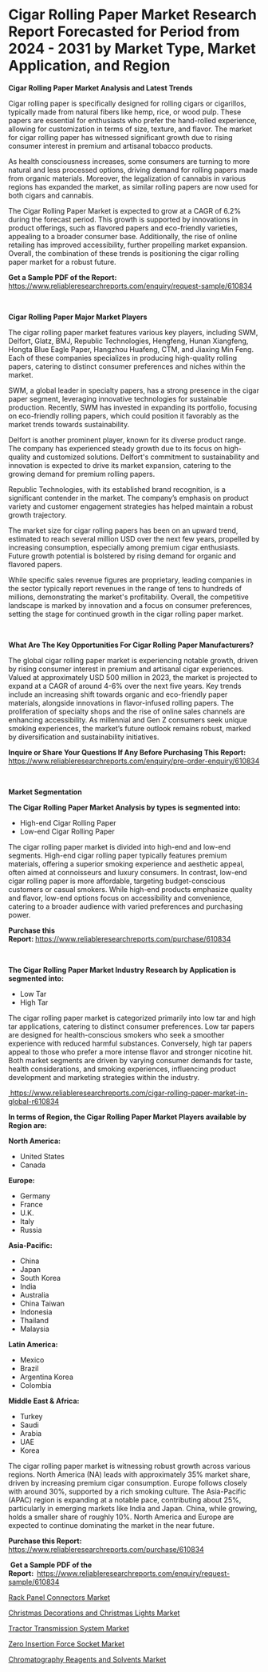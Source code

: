<p><h1>Cigar Rolling Paper Market Research Report Forecasted for Period from 2024 -  2031 by Market Type, Market Application, and Region</h1></p><p><strong>Cigar Rolling Paper Market Analysis and Latest Trends</strong></p>
<p><p>Cigar rolling paper is specifically designed for rolling cigars or cigarillos, typically made from natural fibers like hemp, rice, or wood pulp. These papers are essential for enthusiasts who prefer the hand-rolled experience, allowing for customization in terms of size, texture, and flavor. The market for cigar rolling paper has witnessed significant growth due to rising consumer interest in premium and artisanal tobacco products. </p><p>As health consciousness increases, some consumers are turning to more natural and less processed options, driving demand for rolling papers made from organic materials. Moreover, the legalization of cannabis in various regions has expanded the market, as similar rolling papers are now used for both cigars and cannabis.</p><p>The Cigar Rolling Paper Market is expected to grow at a CAGR of 6.2% during the forecast period. This growth is supported by innovations in product offerings, such as flavored papers and eco-friendly varieties, appealing to a broader consumer base. Additionally, the rise of online retailing has improved accessibility, further propelling market expansion. Overall, the combination of these trends is positioning the cigar rolling paper market for a robust future.</p></p>
<p><strong>Get a Sample PDF of the Report:&nbsp;</strong> <a href="https://www.reliableresearchreports.com/enquiry/request-sample/610834?utm_campaign=8&utm_medium=2&utm_source=Github&utm_content=ia&utm_term=29092024&utm_id=cigar-rolling-paper">https://www.reliableresearchreports.com/enquiry/request-sample/610834</a></p>
<p>&nbsp;</p>
<p><strong>Cigar Rolling Paper Major Market Players</strong></p>
<p><p>The cigar rolling paper market features various key players, including SWM, Delfort, Glatz, BMJ, Republic Technologies, Hengfeng, Hunan Xiangfeng, Hongta Blue Eagle Paper, Hangzhou Huafeng, CTM, and Jiaxing Min Feng. Each of these companies specializes in producing high-quality rolling papers, catering to distinct consumer preferences and niches within the market.</p><p>SWM, a global leader in specialty papers, has a strong presence in the cigar paper segment, leveraging innovative technologies for sustainable production. Recently, SWM has invested in expanding its portfolio, focusing on eco-friendly rolling papers, which could position it favorably as the market trends towards sustainability.</p><p>Delfort is another prominent player, known for its diverse product range. The company has experienced steady growth due to its focus on high-quality and customized solutions. Delfort's commitment to sustainability and innovation is expected to drive its market expansion, catering to the growing demand for premium rolling papers.</p><p>Republic Technologies, with its established brand recognition, is a significant contender in the market. The company’s emphasis on product variety and customer engagement strategies has helped maintain a robust growth trajectory.</p><p>The market size for cigar rolling papers has been on an upward trend, estimated to reach several million USD over the next few years, propelled by increasing consumption, especially among premium cigar enthusiasts. Future growth potential is bolstered by rising demand for organic and flavored papers.</p><p>While specific sales revenue figures are proprietary, leading companies in the sector typically report revenues in the range of tens to hundreds of millions, demonstrating the market's profitability. Overall, the competitive landscape is marked by innovation and a focus on consumer preferences, setting the stage for continued growth in the cigar rolling paper market.</p></p>
<p>&nbsp;</p>
<p><strong>What Are The Key Opportunities For Cigar Rolling Paper Manufacturers?</strong></p>
<p><p>The global cigar rolling paper market is experiencing notable growth, driven by rising consumer interest in premium and artisanal cigar experiences. Valued at approximately USD 500 million in 2023, the market is projected to expand at a CAGR of around 4-6% over the next five years. Key trends include an increasing shift towards organic and eco-friendly paper materials, alongside innovations in flavor-infused rolling papers. The proliferation of specialty shops and the rise of online sales channels are enhancing accessibility. As millennial and Gen Z consumers seek unique smoking experiences, the market’s future outlook remains robust, marked by diversification and sustainability initiatives.</p></p>
<p><strong>Inquire or Share Your Questions If Any Before Purchasing This Report:</strong> <a href="https://www.reliableresearchreports.com/enquiry/pre-order-enquiry/610834?utm_campaign=8&utm_medium=2&utm_source=Github&utm_content=ia&utm_term=29092024&utm_id=cigar-rolling-paper">https://www.reliableresearchreports.com/enquiry/pre-order-enquiry/610834</a></p>
<p>&nbsp;</p>
<p><strong>Market Segmentation</strong></p>
<p><strong>The Cigar Rolling Paper Market Analysis by types is segmented into:</strong></p>
<p><ul><li>High-end Cigar Rolling Paper</li><li>Low-end Cigar Rolling Paper</li></ul></p>
<p><p>The cigar rolling paper market is divided into high-end and low-end segments. High-end cigar rolling paper typically features premium materials, offering a superior smoking experience and aesthetic appeal, often aimed at connoisseurs and luxury consumers. In contrast, low-end cigar rolling paper is more affordable, targeting budget-conscious customers or casual smokers. While high-end products emphasize quality and flavor, low-end options focus on accessibility and convenience, catering to a broader audience with varied preferences and purchasing power.</p></p>
<p><strong>Purchase this Report:&nbsp;</strong><a href="https://www.reliableresearchreports.com/purchase/610834?utm_campaign=8&utm_medium=2&utm_source=Github&utm_content=ia&utm_term=29092024&utm_id=cigar-rolling-paper">https://www.reliableresearchreports.com/purchase/610834</a></p>
<p>&nbsp;</p>
<p><strong>The Cigar Rolling Paper Market Industry Research by Application is segmented into:</strong></p>
<p><ul><li>Low Tar</li><li>High Tar</li></ul></p>
<p><p>The cigar rolling paper market is categorized primarily into low tar and high tar applications, catering to distinct consumer preferences. Low tar papers are designed for health-conscious smokers who seek a smoother experience with reduced harmful substances. Conversely, high tar papers appeal to those who prefer a more intense flavor and stronger nicotine hit. Both market segments are driven by varying consumer demands for taste, health considerations, and smoking experiences, influencing product development and marketing strategies within the industry.</p></p>
<p><a href="https://www.reliableresearchreports.com/cigar-rolling-paper-market-in-global-r610834?utm_campaign=8&utm_medium=2&utm_source=Github&utm_content=ia&utm_term=29092024&utm_id=cigar-rolling-paper">&nbsp;https://www.reliableresearchreports.com/cigar-rolling-paper-market-in-global-r610834</a></p>
<p><strong>In terms of Region, the Cigar Rolling Paper Market Players available by Region are:</strong></p>
<p>
    <p> <strong> North America: </strong>
        <ul>
            <li>United States</li>
            <li>Canada</li>
        </ul>
        </p> 
    <p> <strong> Europe: </strong>
        <ul>
            <li>Germany</li>
            <li>France</li>
            <li>U.K.</li>
            <li>Italy</li>
            <li>Russia</li>
        </ul>
        </p> 
    <p> <strong> Asia-Pacific: </strong>
        <ul>
            <li>China</li>
            <li>Japan</li>
            <li>South Korea</li>
            <li>India</li>
            <li>Australia</li>
            <li>China Taiwan</li>
            <li>Indonesia</li>
            <li>Thailand</li>
            <li>Malaysia</li>
        </ul>
        </p> 
    <p> <strong> Latin America: </strong>
        <ul>
            <li>Mexico</li>
            <li>Brazil</li>
            <li>Argentina Korea</li>
            <li>Colombia</li>
        </ul>
        </p> 
    <p> <strong> Middle East & Africa: </strong>
        <ul>
            <li>Turkey</li>
            <li>Saudi</li>
            <li>Arabia</li>
            <li>UAE</li>
            <li>Korea</li>
        </ul>
    </p>
    </p>
<p><p>The cigar rolling paper market is witnessing robust growth across various regions. North America (NA) leads with approximately 35% market share, driven by increasing premium cigar consumption. Europe follows closely with around 30%, supported by a rich smoking culture. The Asia-Pacific (APAC) region is expanding at a notable pace, contributing about 25%, particularly in emerging markets like India and Japan. China, while growing, holds a smaller share of roughly 10%. North America and Europe are expected to continue dominating the market in the near future.</p></p>
<p><strong>Purchase this Report: </strong><a href="https://www.reliableresearchreports.com/purchase/610834?utm_campaign=8&utm_medium=2&utm_source=Github&utm_content=ia&utm_term=29092024&utm_id=cigar-rolling-paper">https://www.reliableresearchreports.com/purchase/610834</a></p>
<p>&nbsp;<strong>Get a Sample PDF of the Report:&nbsp;&nbsp;</strong><a href="https://www.reliableresearchreports.com/enquiry/request-sample/610834?utm_campaign=8&utm_medium=2&utm_source=Github&utm_content=ia&utm_term=29092024&utm_id=cigar-rolling-paper">https://www.reliableresearchreports.com/enquiry/request-sample/610834</a></p>
<p><strong></strong></p>
<p><p><a href="https://issuu.com/reportprime-2/docs/rack-panel-connectors-market-size-2_64e524a113f5ec?utm_campaign=8&utm_medium=2&utm_source=Github&utm_content=ia&utm_term=29092024&utm_id=cigar-rolling-paper">Rack Panel Connectors Market</a></p><p><a href="https://github.com/AshikRahman665/Market-Research-Report-List-1/blob/main/christmas-decorations-and-christmas-lights-market.md?utm_campaign=8&utm_medium=2&utm_source=Github&utm_content=ia&utm_term=29092024&utm_id=cigar-rolling-paper">Christmas Decorations and Christmas Lights Market</a></p><p><a href="https://www.linkedin.com/pulse/tractor-transmission-system-market-trends-strategic-insights-2024-ao48f?utm_campaign=8&utm_medium=2&utm_source=Github&utm_content=ia&utm_term=29092024&utm_id=cigar-rolling-paper">Tractor Transmission System Market</a></p><p><a href="https://issuu.com/reportprime-2/docs/zero-insertion-force-socket-market-_de7de33eaa133f?utm_campaign=8&utm_medium=2&utm_source=Github&utm_content=ia&utm_term=29092024&utm_id=cigar-rolling-paper">Zero Insertion Force Socket Market</a></p><p><a href="https://github.com/JudyWalsh475/Market-Research-Report-List-1/blob/main/chromatography-reagents-and-solvents-market.md?utm_campaign=8&utm_medium=2&utm_source=Github&utm_content=ia&utm_term=29092024&utm_id=cigar-rolling-paper">Chromatography Reagents and Solvents Market</a></p></p>